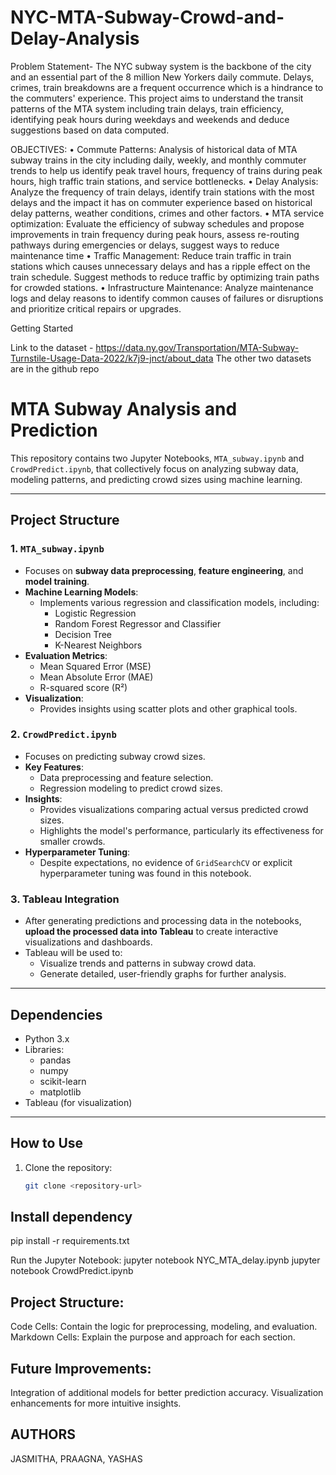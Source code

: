 # NYC-MTA-Subway-Crowd-and-Delay-Analysis

Problem Statement- 
The NYC subway system is the backbone of the city and an essential part of the 8 million New Yorkers daily commute. Delays, crimes, train breakdowns are a frequent occurrence which is a hindrance to the commuters' experience. This project aims to understand the transit patterns of the MTA system including train delays, train efficiency, identifying peak hours during weekdays and weekends and deduce suggestions based on data computed.

OBJECTIVES:
• Commute Patterns: Analysis of historical data of MTA subway trains in the city including daily, weekly, and monthly commuter trends to help us identify peak travel hours, frequency of trains during peak hours, high traffic train stations, and service bottlenecks.
• Delay Analysis: Analyze the frequency of train delays, identify train stations with the most delays and the impact it has on commuter experience based on historical delay patterns, weather conditions, crimes and other factors.
• MTA service optimization: Evaluate the efficiency of subway schedules and propose improvements in train frequency during peak hours, assess re-routing pathways during emergencies or delays, suggest ways to reduce maintenance time
• Traffic Management: Reduce train traffic in train stations which causes unnecessary delays and has a ripple effect on the train schedule. Suggest methods to reduce traffic by optimizing train paths for crowded stations.
• Infrastructure Maintenance: Analyze maintenance logs and delay reasons to identify common causes of failures or disruptions and prioritize critical repairs or upgrades.

Getting Started 

Link to the dataset - https://data.ny.gov/Transportation/MTA-Subway-Turnstile-Usage-Data-2022/k7j9-jnct/about_data
The other two datasets are in the github repo

# MTA Subway Analysis and Prediction

This repository contains two Jupyter Notebooks, `MTA_subway.ipynb` and `CrowdPredict.ipynb`, that collectively focus on analyzing subway data, modeling patterns, and predicting crowd sizes using machine learning.

---

## Project Structure

### 1. **`MTA_subway.ipynb`**
   - Focuses on **subway data preprocessing**, **feature engineering**, and **model training**.
   - **Machine Learning Models**:
     - Implements various regression and classification models, including:
       - Logistic Regression
       - Random Forest Regressor and Classifier
       - Decision Tree
       - K-Nearest Neighbors
   - **Evaluation Metrics**:
     - Mean Squared Error (MSE)
     - Mean Absolute Error (MAE)
     - R-squared score (R²)
   - **Visualization**:
     - Provides insights using scatter plots and other graphical tools.

### 2. **`CrowdPredict.ipynb`**
   - Focuses on predicting subway crowd sizes.
   - **Key Features**:
     - Data preprocessing and feature selection.
     - Regression modeling to predict crowd sizes.
   - **Insights**:
     - Provides visualizations comparing actual versus predicted crowd sizes.
     - Highlights the model's performance, particularly its effectiveness for smaller crowds.
   - **Hyperparameter Tuning**:
     - Despite expectations, no evidence of `GridSearchCV` or explicit hyperparameter tuning was found in this notebook.

### 3. **Tableau Integration**
   - After generating predictions and processing data in the notebooks, **upload the processed data into Tableau** to create interactive visualizations and dashboards.
   - Tableau will be used to:
     - Visualize trends and patterns in subway crowd data.
     - Generate detailed, user-friendly graphs for further analysis.

---

## Dependencies

- Python 3.x
- Libraries:
  - pandas
  - numpy
  - scikit-learn
  - matplotlib
- Tableau (for visualization)

---

## How to Use

1. Clone the repository:
   ```bash
   git clone <repository-url>

## Install dependency 
pip install -r requirements.txt

Run the Jupyter Notebook:
jupyter notebook NYC_MTA_delay.ipynb
jupyter notebook CrowdPredict.ipynb

## Project Structure:
Code Cells: Contain the logic for preprocessing, modeling, and evaluation.
Markdown Cells: Explain the purpose and approach for each section.

## Future Improvements:
Integration of additional models for better prediction accuracy.
Visualization enhancements for more intuitive insights.

## AUTHORS
 JASMITHA, PRAAGNA, YASHAS
